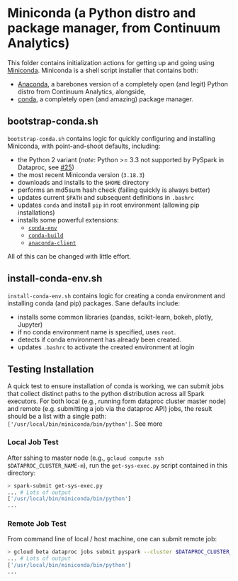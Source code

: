 # Miniconda (a Python distro and package manager, from Continuum Analytics)

This folder contains initialization actions for getting up and going using [Miniconda](http://conda.pydata.org/miniconda.html). Miniconda is a shell script installer that contains both:
 
- [Anaconda](https://www.continuum.io/why-anaconda), a barebones version of a completely open (and legit) Python distro from Continuum Analytics, alongside,
- [conda](http://conda.pydata.org/docs/), a completely open (and amazing) package manager.
 

## bootstrap-conda.sh

`bootstrap-conda.sh` contains logic for quickly configuring and installing Miniconda, with point-and-shoot defaults, including:

- the Python 2 variant (*note*: Python >= 3.3 not supported by PySpark in Dataproc, see [#25](https://github.com/GoogleCloudPlatform/dataproc-initialization-actions/issues/25))
- the most recent Miniconda version (`3.18.3`)
- downloads and installs to the `$HOME` directory
- performs an md5sum hash check (failing quickly is always better)
- updates current `$PATH` and subsequent definitions in `.bashrc`
- updates `conda` and install `pip` in root environment (allowing pip installations)
- installs some powerful extensions:
    - [`conda-env`](https://github.com/conda/conda-env)
    - [`conda-build`](https://github.com/conda/conda-build)
    - [`anaconda-client`](https://github.com/Anaconda-Server/anaconda-client)
    
 
All of this can be changed with little effort.

## install-conda-env.sh

`install-conda-env.sh` contains logic for creating a conda environment and installing conda (and pip) packages. Sane defaults include:

- installs some common libraries (pandas, scikit-learn, bokeh, plotly, Jupyter) 
- if no conda environment name is specified, uses `root`.
- detects if conda environment has already been created.
- updates `.bashrc` to activate the created environment at login


## Testing Installation

A quick test to ensure installation of conda is working, we can submit jobs that collect distinct paths to the python distribution across all Spark executors. For both local (e.g., running form dataproc cluster master node) and remote (e.g. submitting a job via the dataproc API) jobs, the result should be a list with a single path: `['/usr/local/bin/miniconda/bin/python']`. See more


### Local Job Test

After sshing to master node (e.g., `gcloud compute ssh $DATAPROC_CLUSTER_NAME-m`), run the `get-sys-exec.py` script contained in this directory:

```bash
> spark-submit get-sys-exec.py
... # Lots of output
['/usr/local/bin/miniconda/bin/python']
...
```

### Remote Job Test

From command line of local / host machine, one can submit remote job:

```bash
> gcloud beta dataproc jobs submit pyspark --cluster $DATAPROC_CLUSTER_NAME get-sys-exec.py
... # Lots of output
['/usr/local/bin/miniconda/bin/python']
...
```

